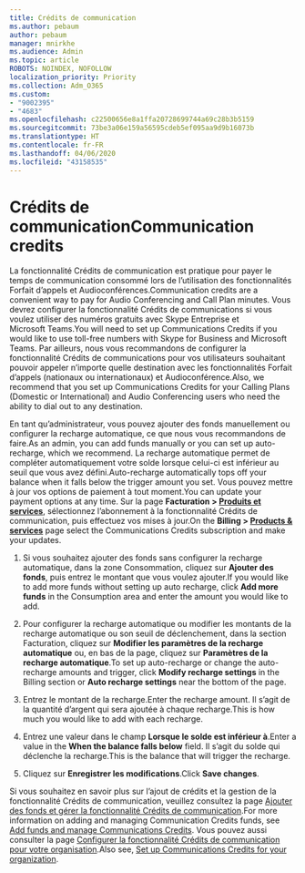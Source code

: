 ```yaml
---
title: Crédits de communication
ms.author: pebaum
author: pebaum
manager: mnirkhe
ms.audience: Admin
ms.topic: article
ROBOTS: NOINDEX, NOFOLLOW
localization_priority: Priority
ms.collection: Adm_O365
ms.custom:
- "9002395"
- "4683"
ms.openlocfilehash: c22500656e8a1ffa20728699744a69c28b3b5159
ms.sourcegitcommit: 73be3a06e159a56595cdeb5ef095aa9d9b16073b
ms.translationtype: HT
ms.contentlocale: fr-FR
ms.lasthandoff: 04/06/2020
ms.locfileid: "43158535"
---
```

# <a name="communication-credits"></a><span data-ttu-id="504e8-102">Crédits de communication</span><span class="sxs-lookup"><span data-stu-id="504e8-102">Communication credits</span></span>

<span data-ttu-id="504e8-103">La fonctionnalité Crédits de communication est pratique pour payer le temps de communication consommé lors de l’utilisation des fonctionnalités Forfait d’appels et Audioconférences.</span><span class="sxs-lookup"><span data-stu-id="504e8-103">Communication credits are a convenient way to pay for Audio Conferencing and Call Plan minutes.</span></span>  <span data-ttu-id="504e8-104">Vous devrez configurer la fonctionnalité Crédits de communications si vous voulez utiliser des numéros gratuits avec Skype Entreprise et Microsoft Teams.</span><span class="sxs-lookup"><span data-stu-id="504e8-104">You will need to set up Communications Credits if you would like to use toll-free numbers with Skype for Business and Microsoft Teams.</span></span>  <span data-ttu-id="504e8-105">Par ailleurs, nous vous recommandons de configurer la fonctionnalité Crédits de communications pour vos utilisateurs souhaitant pouvoir appeler n’importe quelle destination avec les fonctionnalités Forfait d’appels (nationaux ou internationaux) et Audioconférence.</span><span class="sxs-lookup"><span data-stu-id="504e8-105">Also, we recommend that you set up Communications Credits for your Calling Plans (Domestic or International) and Audio Conferencing users who need the ability to dial out to any destination.</span></span>

<span data-ttu-id="504e8-106">En tant qu’administrateur, vous pouvez ajouter des fonds manuellement ou configurer la recharge automatique, ce que nous vous recommandons de faire.</span><span class="sxs-lookup"><span data-stu-id="504e8-106">As an admin, you can add funds manually or you can set up auto-recharge, which we recommend.</span></span>  <span data-ttu-id="504e8-107">La recharge automatique permet de compléter automatiquement votre solde lorsque celui-ci est inférieur au seuil que vous avez défini.</span><span class="sxs-lookup"><span data-stu-id="504e8-107">Auto-recharge automatically tops off your balance when it falls below the trigger amount you set.</span></span>  <span data-ttu-id="504e8-108">Vous pouvez mettre à jour vos options de paiement à tout moment.</span><span class="sxs-lookup"><span data-stu-id="504e8-108">You can update your payment options at any time.</span></span> <span data-ttu-id="504e8-109">Sur la page **Facturation > [Produits et services](https://go.microsoft.com/fwlink/p/?linkid=842054)**, sélectionnez l’abonnement à la fonctionnalité Crédits de communication, puis effectuez vos mises à jour.</span><span class="sxs-lookup"><span data-stu-id="504e8-109">On the **Billing > [Products & services](https://go.microsoft.com/fwlink/p/?linkid=842054)** page select the Communications Credits subscription and make your updates.</span></span>

1. <span data-ttu-id="504e8-110">Si vous souhaitez ajouter des fonds sans configurer la recharge automatique, dans la zone Consommation, cliquez sur **Ajouter des fonds**, puis entrez le montant que vous voulez ajouter.</span><span class="sxs-lookup"><span data-stu-id="504e8-110">If you would like to add more funds without setting up auto recharge, click **Add more funds** in the Consumption area and enter the amount you would like to add.</span></span>

2. <span data-ttu-id="504e8-111">Pour configurer la recharge automatique ou modifier les montants de la recharge automatique ou son seuil de déclenchement, dans la section Facturation, cliquez sur **Modifier les paramètres de la recharge automatique** ou, en bas de la page, cliquez sur **Paramètres de la recharge automatique**.</span><span class="sxs-lookup"><span data-stu-id="504e8-111">To set up auto-recharge or change the auto-recharge amounts and trigger, click **Modify recharge settings** in the Billing section or **Auto recharge settings** near the bottom of the page.</span></span>  

3. <span data-ttu-id="504e8-112">Entrez le montant de la recharge.</span><span class="sxs-lookup"><span data-stu-id="504e8-112">Enter the recharge amount.</span></span>  <span data-ttu-id="504e8-113">Il s’agit de la quantité d’argent qui sera ajoutée à chaque recharge.</span><span class="sxs-lookup"><span data-stu-id="504e8-113">This is how much you would like to add with each recharge.</span></span>  

4. <span data-ttu-id="504e8-114">Entrez une valeur dans le champ **Lorsque le solde est inférieur à**.</span><span class="sxs-lookup"><span data-stu-id="504e8-114">Enter a value in the **When the balance falls below** field.</span></span>  <span data-ttu-id="504e8-115">Il s’agit du solde qui déclenche la recharge.</span><span class="sxs-lookup"><span data-stu-id="504e8-115">This is the balance that will trigger the recharge.</span></span>

5. <span data-ttu-id="504e8-116">Cliquez sur **Enregistrer les modifications**.</span><span class="sxs-lookup"><span data-stu-id="504e8-116">Click **Save changes**.</span></span>

<span data-ttu-id="504e8-117">Si vous souhaitez en savoir plus sur l’ajout de crédits et la gestion de la fonctionnalité Crédits de communication, veuillez consultez la page [Ajouter des fonds et gérer la fonctionnalité Crédits de communication](https://docs.microsoft.com/microsoftteams/add-funds-and-manage-communications-credits).</span><span class="sxs-lookup"><span data-stu-id="504e8-117">For more information on adding and managing Communication Credits funds, see [Add funds and manage Communications Credits](https://docs.microsoft.com/microsoftteams/add-funds-and-manage-communications-credits).</span></span> <span data-ttu-id="504e8-118">Vous pouvez aussi consulter la page [Configurer la fonctionnalité Crédits de communication pour votre organisation](https://docs.microsoft.com/microsoftteams/set-up-communications-credits-for-your-organization).</span><span class="sxs-lookup"><span data-stu-id="504e8-118">Also see, [Set up Communications Credits for your organization](https://docs.microsoft.com/microsoftteams/set-up-communications-credits-for-your-organization).</span></span>
